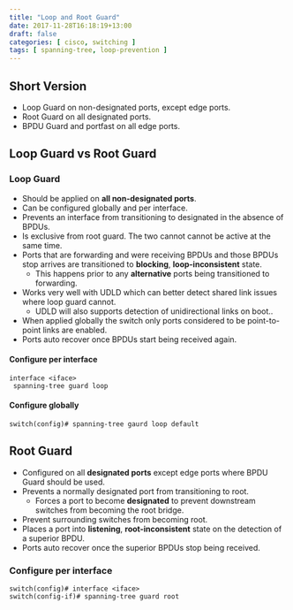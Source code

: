 ```yaml
---
title: "Loop and Root Guard"
date: 2017-11-28T16:18:19+13:00
draft: false
categories: [ cisco, switching ]
tags: [ spanning-tree, loop-prevention ]
---
```


## Short Version
* Loop Guard on non-designated ports, except edge ports.
* Root Guard on all designated ports.
* BPDU Guard and portfast on all edge ports.

## Loop Guard vs Root Guard

### Loop Guard
* Should be applied on **all non-designated ports**.
* Can be configured globally and per interface.
* Prevents an interface from transitioning to designated in the absence of BPDUs.
* Is exclusive from root guard.  The two cannot cannot be active at the same time.
* Ports that are forwarding and were receiving BPDUs and those BPDUs stop arrives are transitioned to **blocking**, **loop-inconsistent** state.
  * This happens prior to any **alternative** ports being transitioned to forwarding.
* Works very well with UDLD which can better detect shared link issues where loop guard cannot.
  * UDLD will also supports detection of unidirectional links on boot.. 
* When applied globally the switch only ports considered to be point-to-point links are enabled.
* Ports auto recover once BPDUs start being received again.

#### Configure per interface
```
interface <iface>
 spanning-tree guard loop
```

#### Configure globally
`switch(config)# spanning-tree gaurd loop default`


## Root Guard
* Configured on all **designated ports** except edge ports where BPDU Guard should be used.
* Prevents a normally designated port from transitioning to root.
  * Forces a port to become **designated** to prevent downstream switches from becoming the root bridge.
* Prevent surrounding switches from becoming root.
* Places a port into **listening**, **root-inconsistent** state on the detection of a superior BPDU.
* Ports auto recover once the superior BPDUs stop being received.

### Configure per interface
```
switch(config)# interface <iface>
switch(config-if)# spanning-tree guard root
```
